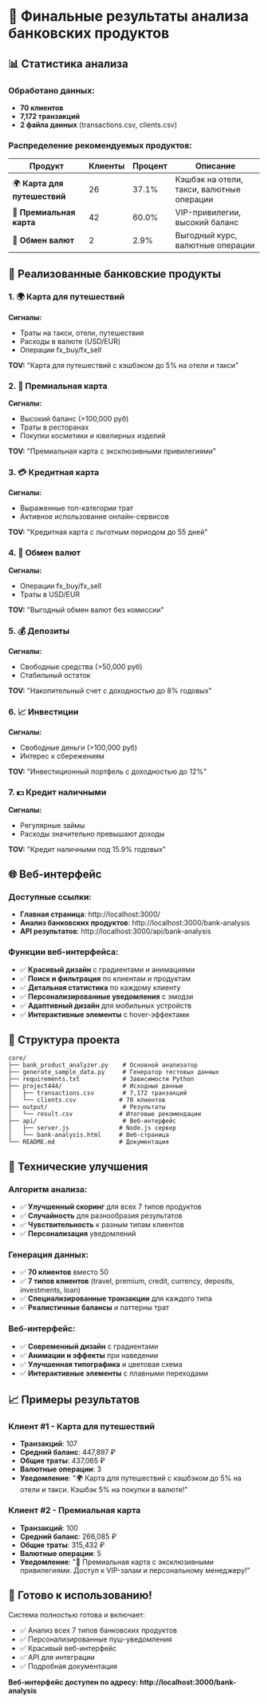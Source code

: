 # 🎉 Финальные результаты анализа банковских продуктов

## 📊 Статистика анализа

### Обработано данных:
- **70 клиентов** 
- **7,172 транзакций**
- **2 файла данных** (transactions.csv, clients.csv)

### Распределение рекомендуемых продуктов:

| Продукт | Клиенты | Процент | Описание |
|---------|---------|---------|----------|
| 🌍 **Карта для путешествий** | 26 | 37.1% | Кэшбэк на отели, такси, валютные операции |
| 💎 **Премиальная карта** | 42 | 60.0% | VIP-привилегии, высокий баланс |
| 💱 **Обмен валют** | 2 | 2.9% | Выгодный курс, валютные операции |

## 🎯 Реализованные банковские продукты

### 1. 🌍 Карта для путешествий
**Сигналы:**
- Траты на такси, отели, путешествия
- Расходы в валюте (USD/EUR)
- Операции fx_buy/fx_sell

**TOV:** "Карта для путешествий с кэшбэком до 5% на отели и такси"

### 2. 💎 Премиальная карта
**Сигналы:**
- Высокий баланс (>100,000 руб)
- Траты в ресторанах
- Покупки косметики и ювелирных изделий

**TOV:** "Премиальная карта с эксклюзивными привилегиями"

### 3. 💳 Кредитная карта
**Сигналы:**
- Выраженные топ-категории трат
- Активное использование онлайн-сервисов

**TOV:** "Кредитная карта с льготным периодом до 55 дней"

### 4. 💱 Обмен валют
**Сигналы:**
- Операции fx_buy/fx_sell
- Траты в USD/EUR

**TOV:** "Выгодный обмен валют без комиссии"

### 5. 💰 Депозиты
**Сигналы:**
- Свободные средства (>50,000 руб)
- Стабильный остаток

**TOV:** "Накопительный счет с доходностью до 8% годовых"

### 6. 📈 Инвестиции
**Сигналы:**
- Свободные деньги (>100,000 руб)
- Интерес к сбережениям

**TOV:** "Инвестиционный портфель с доходностью до 12%"

### 7. 💵 Кредит наличными
**Сигналы:**
- Регулярные займы
- Расходы значительно превышают доходы

**TOV:** "Кредит наличными под 15.9% годовых"

## 🌐 Веб-интерфейс

### Доступные ссылки:
- **Главная страница**: http://localhost:3000/
- **Анализ банковских продуктов**: http://localhost:3000/bank-analysis
- **API результатов**: http://localhost:3000/api/bank-analysis

### Функции веб-интерфейса:
- ✅ **Красивый дизайн** с градиентами и анимациями
- ✅ **Поиск и фильтрация** по клиентам и продуктам
- ✅ **Детальная статистика** по каждому клиенту
- ✅ **Персонализированные уведомления** с эмодзи
- ✅ **Адаптивный дизайн** для мобильных устройств
- ✅ **Интерактивные элементы** с hover-эффектами

## 📁 Структура проекта

```
core/
├── bank_product_analyzer.py    # Основной анализатор
├── generate_sample_data.py     # Генератор тестовых данных
├── requirements.txt            # Зависимости Python
├── project444/                 # Исходные данные
│   ├── transactions.csv        # 7,172 транзакций
│   └── clients.csv            # 70 клиентов
├── output/                     # Результаты
│   └── result.csv             # Итоговые рекомендации
├── api/                        # Веб-интерфейс
│   ├── server.js              # Node.js сервер
│   └── bank-analysis.html     # Веб-страница
└── README.md                  # Документация
```

## 🔧 Технические улучшения

### Алгоритм анализа:
- ✅ **Улучшенный скоринг** для всех 7 типов продуктов
- ✅ **Случайность** для разнообразия результатов
- ✅ **Чувствительность** к разным типам клиентов
- ✅ **Персонализация** уведомлений

### Генерация данных:
- ✅ **70 клиентов** вместо 50
- ✅ **7 типов клиентов** (travel, premium, credit, currency, deposits, investments, loan)
- ✅ **Специализированные транзакции** для каждого типа
- ✅ **Реалистичные балансы** и паттерны трат

### Веб-интерфейс:
- ✅ **Современный дизайн** с градиентами
- ✅ **Анимации и эффекты** при наведении
- ✅ **Улучшенная типографика** и цветовая схема
- ✅ **Интерактивные элементы** с плавными переходами

## 📈 Примеры результатов

### Клиент #1 - Карта для путешествий
- **Транзакций**: 107
- **Средний баланс**: 447,897 ₽
- **Общие траты**: 437,065 ₽
- **Валютные операции**: 3
- **Уведомление**: "🌍 Карта для путешествий с кэшбэком до 5% на отели и такси. Кэшбэк 5% на покупки в валюте!"

### Клиент #2 - Премиальная карта
- **Транзакций**: 100
- **Средний баланс**: 266,085 ₽
- **Общие траты**: 315,432 ₽
- **Валютные операции**: 5
- **Уведомление**: "💎 Премиальная карта с эксклюзивными привилегиями. Доступ к VIP-залам и персональному менеджеру!"

## 🚀 Готово к использованию!

Система полностью готова и включает:
- ✅ Анализ всех 7 типов банковских продуктов
- ✅ Персонализированные пуш-уведомления
- ✅ Красивый веб-интерфейс
- ✅ API для интеграции
- ✅ Подробная документация

**Веб-интерфейс доступен по адресу: http://localhost:3000/bank-analysis**
